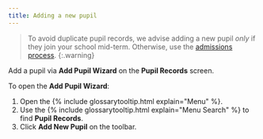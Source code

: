 ```yaml
---
title: Adding a new pupil
---
```


> To avoid duplicate pupil records, we advise adding a new pupil *only* if they join your school mid-term. Otherwise, use the [admissions process](/).
{:.warning}

Add a pupil via **Add Pupil Wizard** on the **Pupil Records** screen.

To open the **Add Pupil Wizard**:

1. Open the {% include glossarytooltip.html explain="Menu" %}.
2. Use the {% include glossarytooltip.html explain="Menu Search" %} to find **Pupil Records**.
3. Click **Add New Pupil** on the toolbar.